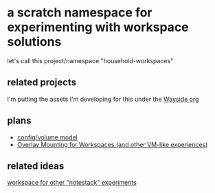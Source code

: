 # a scratch namespace for experimenting with workspace solutions

let's call this project/namespace "household-workspaces"

## related projects

I'm putting the assets I'm developing for this under the [Wayside org](3d49b071-e0f1-4c21-99f0-c8be7b2361dc.md)

## plans

- [config/volume model](536649b5-9fc9-4032-a9f6-7e250ec0572a.md)
- [Overlay Mounting for Workspaces (and other VM-like experiences)](51d5bab6-5ab9-4494-8240-b5af4a326194.md)

## related ideas

[workspace for other "notestack" experiments](40517705-1f53-4629-8fe3-cc6733bcf3b0.md)
